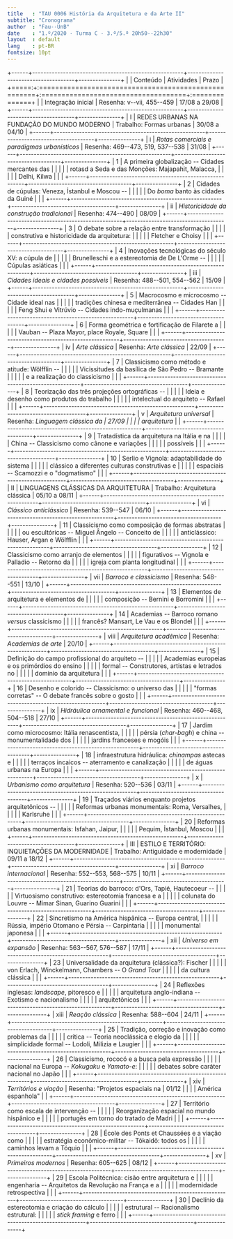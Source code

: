 ```yaml
---
title   : "TAU 0006 História da Arquitetura e da Arte II"
subtitle: "Cronograma"
author  : "Fau--UnB"
date    : "1.º/2020 · Turma C · 3.ª/5.ª 20h50--22h30"
layout  : default
lang    : pt-BR
fontsize: 10pt
---
```


+------+------------------------------------------------------+-------------------------------------+---------------+
|      | Conteúdo                                             | Atividades                          | Prazo         |
+=====:+:=====================================================+:====================================+:==============+
|      | Integração inicial                                   | Resenha: v--vii, 455--459           | 17/08 a 29/08 |
+------+------------------------------------------------------+-------------------------------------+---------------+
|    I | REDES URBANAS NA FUNDAÇÃO DO MUNDO MODERNO           | Trabalho: Formas urbanas            | 30/08 a 04/10 |
+------+------------------------------------------------------+-------------------------------------+---------------+
|    i | *Rotas comerciais e paradigmas urbanísticos*         | Resenha: 469--473, 519, 537--538    | 31/08         |
+------+------------------------------------------------------+-------------------------------------+---------------+
|    1 | A primeira globalização -- Cidades mercantes das     |                                     |               |
|      | rotasd a Seda e das Monções: Majapahit, Malacca,     |                                     |               |
|      | Delhi, Kilwa                                         |                                     |               |
+------+------------------------------------------------------+-------------------------------------+---------------+
|    2 | Cidades de cúpulas: Veneza, İstanbul e Moscou --     |                                     |               |
|      | Do *boma* banto às cidades da Guiné                  |                                     |               |
+------+------------------------------------------------------+-------------------------------------+---------------+
|   ii | *Historicidade da construção tradicional*            | Resenha: 474--490                   | 08/09         |
+------+------------------------------------------------------+-------------------------------------+---------------+
|    3 | O debate sobre a relação entre transformação         |                                     |               |
|      | construtiva e historicidade da arquitetura:          |                                     |               |
|      | Fletcher e Choisy                                    |                                     |               |
+------+------------------------------------------------------+-------------------------------------+---------------+
|    4 | Inovações tecnológicas do século XV: a cúpula de     |                                     |               |
|      | Brunelleschi e a estereotomia de De L'Orme --        |                                     |               |
|      | Cúpulas asiáticas                                    |                                     |               |
+------+------------------------------------------------------+-------------------------------------+---------------+
|  iii | *Cidades ideais e cidades possíveis*                 | Resenha: 488--501, 554--562         | 15/09         |
+------+------------------------------------------------------+-------------------------------------+---------------+
|    5 | Macrocosmo e microcosmo -- Cidade ideal nas          |                                     |               |
|      | tradições chinesa e mediterrânea -- Cidades Han      |                                     |               |
|      | Feng Shui e Vitrúvio -- Cidades indo-muçulmanas      |                                     |               |
+------+------------------------------------------------------+-------------------------------------+---------------+
|    6 | Forma geométrica e fortificação de Filarete a        |                                     |               |
|      | Vauban -- Plaza Mayor, place Royale, Square          |                                     |               |
+------+------------------------------------------------------+-------------------------------------+---------------+
|   iv | *Arte clássica*                                      | Resenha: *Arte clássica*            | 22/09         |
+------+------------------------------------------------------+-------------------------------------+---------------+
|    7 | Classicismo como método e atitude: Wölfflin --       |                                     |               |
|      | Vicissitudes da basílica de São Pedro -- Bramante    |                                     |               |
|      | e a realização do classicismo                        |                                     |               |
+------+------------------------------------------------------+-------------------------------------+---------------+
|    8 | Teorização das três projeções ortográficas --        |                                     |               |
|      | Ideia e desenho como produtos do trabalho            |                                     |               |
|      | intelectual do arquiteto -- Rafael                   |                                     |               |
+------+------------------------------------------------------+-------------------------------------+---------------+
|    v | *Arquitetura universal*                              | Resenha: *Linguagem clássica da     | 27/09         |
|      |                                                      | arquitetura*                        |               |
+------+------------------------------------------------------+-------------------------------------+---------------+
|    9 | Tratadística da arquitetura na Itália e na           |                                     |               |
|      | China -- Classicismo como cânone e variações         |                                     |               |
|      | possíveis                                            |                                     |               |
+------+------------------------------------------------------+-------------------------------------+---------------+
|   10 | Serlio e Vignola: adaptabilidade do sistema          |                                     |               |
|      | clássico a diferentes culturas construtivas e        |                                     |               |
|      | espaciais -- Scamozzi e o "dogmatismo"               |                                     |               |
+------+------------------------------------------------------+-------------------------------------+---------------+
|   II | LINGUAGENS CLÁSSICAS DA ARQUITETURA                  | Trabalho: Arquitetura clássica      | 05/10 a 08/11 |
+------+------------------------------------------------------+-------------------------------------+---------------+
|   vi | *Clássico anticlássico*                              | Resenha: 539--547                   | 06/10         |
+------+------------------------------------------------------+-------------------------------------+---------------+
|   11 | Classicismo como composição de formas abstratas      |                                     |               |
|      | ou escultóricas -- Miguel Ângelo -- Conceito de      |                                     |               |
|      | anticlássico: Hauser, Argan e Wölfflin               |                                     |               |
+------+------------------------------------------------------+-------------------------------------+---------------+
|   12 | Classicismo como arranjo de elementos                |                                     |               |
|      | figurativos -- Vignola e Palladio -- Retorno da      |                                     |               |
|      | igreja com planta longitudinal                       |                                     |               |
+------+------------------------------------------------------+-------------------------------------+---------------+
|  vii | *Barroco e classicismo*                              | Resenha: 548--551                   | 13/10         |
+------+------------------------------------------------------+-------------------------------------+---------------+
|   13 | Elementos de arquitetura e elementos de              |                                     |               |
|      | composição -- Bernini e Borromini                    |                                     |               |
+------+------------------------------------------------------+-------------------------------------+---------------+
|   14 | Academias -- Barroco romano *versus* classicismo     |                                     |               |
|      | francês? Mansart, Le Vau e os Blondel                |                                     |               |
+------+------------------------------------------------------+-------------------------------------+---------------+
| viii | *Arquitetura acadêmica*                              | Resenha: *Academias de arte*        | 20/10         |
+------+------------------------------------------------------+-------------------------------------+---------------+
|   15 | Definição do campo profissional do arquiteto --      |                                     |               |
|      | Academias europeias e os primórdios do ensino        |                                     |               |
|      | formal -- Construtores, artistas e letrados no       |                                     |               |
|      | domínio da arquitetura                               |                                     |               |
+------+------------------------------------------------------+-------------------------------------+---------------+
|   16 | Desenho e colorido -- Classicismo: o universo das    |                                     |               |
|      | "formas corretas" -- O debate francês sobre o gosto  |                                     |               |
+------+------------------------------------------------------+-------------------------------------+---------------+
|   ix | *Hidráulica ornamental e funcional*                  | Resenha: 460--468, 504--518         | 27/10         |
+------+------------------------------------------------------+-------------------------------------+---------------+
|   17 | Jardim como microcosmo: Itália renascentista,        |                                     |               |
|      | pérsia (*char-bagh*) e china -- monumentalidade dos  |                                     |               |
|      | jardins franceses e mogóis                           |                                     |               |
+------+------------------------------------------------------+-------------------------------------+---------------+
|   18 | infraestrutura hidráulica: *chinampas* astecas e     |                                     |               |
|      | terraços incaicos -- aterramento e canalização       |                                     |               |
|      | de águas urbanas na Europa                           |                                     |               |
+------+------------------------------------------------------+-------------------------------------+---------------+
|    x | *Urbanismo como arquitetura*                         | Resenha: 520--536                   | 03/11         |
+------+------------------------------------------------------+-------------------------------------+---------------+
|   19 | Traçados viários enquanto projetos arquitetônicos -- |                                     |               |
|      | Reformas urbanas monumentais: Roma, Versalhes,       |                                     |               |
|      | Karlsruhe                                            |                                     |               |
+------+------------------------------------------------------+-------------------------------------+---------------+
|   20 | Reformas urbanas monumentais: Isfahan, Jaipur,       |                                     |               |
|      | Pequim, İstanbul, Moscou                             |                                     |               |
+------+------------------------------------------------------+-------------------------------------+---------------+
|  III | ESTILO E TERRITÓRIO: INQUIETAÇÕES DA MODERNIDADE     | Trabalho: Antiguidade e modernidade | 09/11 a 18/12 |
+------+------------------------------------------------------+-------------------------------------+---------------+
|   xi | *Barroco internacional*                              | Resenha: 552--553, 568--575         | 10/11         |
+------+------------------------------------------------------+-------------------------------------+---------------+
|   21 | Teorias do barroco: d'Ors, Tapié, Hautecoeur --      |                                     |               |
|      | Virtuosismo construtivo: estereotomia francesa e a   |                                     |               |
|      | colunata do Louvre -- Mimar Sinan, Guarino Guarini   |                                     |               |
+------+------------------------------------------------------+-------------------------------------+---------------+
|   22 | Sincretismo na América hispânica -- Europa central,  |                                     |               |
|      | Rússia, império Otomano e Pérsia -- Carpintaria      |                                     |               |
|      | monumental japonesa                                  |                                     |               |
+------+------------------------------------------------------+-------------------------------------+---------------+
|  xii | *Universo em expansão*                               | Resenha: 563--567, 576--587         | 17/11         |
+------+------------------------------------------------------+-------------------------------------+---------------+
|   23 | Universalidade da arquitetura (clássica?): Fischer   |                                     |               |
|      | von Erlach, Winckelmann, Chambers -- O *Grand Tour*  |                                     |               |
|      | da cultura clássica                                  |                                     |               |
+------+------------------------------------------------------+-------------------------------------+---------------+
|   24 | Reflexões inglesas: *landscape*, pitoresco e         |                                     |               |
|      | arquitetura anglo-indiana -- Exotismo e nacionalismo |                                     |               |
|      | arquitetônicos                                       |                                     |               |
+------+------------------------------------------------------+-------------------------------------+---------------+
| xiii | *Reação clássica*                                    | Resenha: 588--604                   | 24/11         |
+------+------------------------------------------------------+-------------------------------------+---------------+
|   25 | Tradição, correção e inovação como problemas da      |                                     |               |
|      | crítica -- Teoria neoclássica e elogio da            |                                     |               |
|      | simplicidade formal -- Lodoli, Milizia e Laugier     |                                     |               |
+------+------------------------------------------------------+-------------------------------------+---------------+
|   26 | Classicismo, rococó e a busca pela expressão         |                                     |               |
|      | nacional na Europa -- *Kokugaku* e *Yamato-e*:       |                                     |               |
|      | debates sobre caráter nacional no Japão              |                                     |               |
+------+------------------------------------------------------+-------------------------------------+---------------+
|  xiv | *Territórios e viação*                               | Resenha: "Projetos espaciais na     | 01/12         |
|      |                                                      | América espanhola"                  |               |
+------+------------------------------------------------------+-------------------------------------+---------------+
|   27 | Território como escala de intervenção --             |                                     |               |
|      | Reorganização espacial no mundo hispânico e          |                                     |               |
|      | portugês em torno do tratado de Madri                |                                     |               |
+------+------------------------------------------------------+-------------------------------------+---------------+
|   28 | École des Ponts et Chaussées e a viação como         |                                     |               |
|      | estratégia econômico-militar -- Tōkaidō: todos os    |                                     |               |
|      | caminhos levam a Tóquio                              |                                     |               |
+------+------------------------------------------------------+-------------------------------------+---------------+
|   xv | *Primeiros modernos*                                 | Resenha: 605--625                   | 08/12         |
+------+------------------------------------------------------+-------------------------------------+---------------+
|   29 | Escola Politécnica: cisão entre arquitetura e        |                                     |               |
|      | engenharia -- Arquitetos da Revolução na França e a  |                                     |               |
|      | modernidade retrospectiva                            |                                     |               |
+------+------------------------------------------------------+-------------------------------------+---------------+
|   30 | Declínio da estereotomia e criação do cálculo        |                                     |               |
|      | estrutural -- Racionalismo estrutural:               |                                     |               |
|      | *stick framing* e ferro                              |                                     |               |
+------+------------------------------------------------------+-------------------------------------+---------------+
